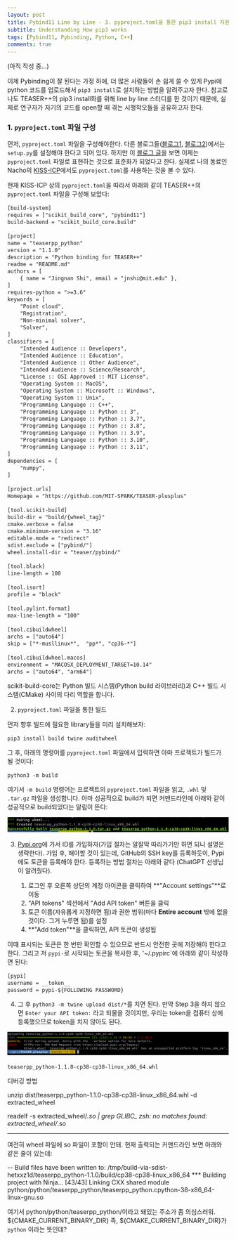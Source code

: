 ```yaml
---
layout: post
title: Pybind11 Line by Line - 3. pyproject.toml을 통한 pip3 install 지원하기
subtitle: Understanding How pip3 works
tags: [Pybind11, Pybinding, Python, C++]
comments: true
---
```


(아직 작성 중...)

이제 Pybinding이 잘 된다는 가정 하에, 더 많은 사람들이 손 쉽게 쓸 수 있게 Pypi에 python 코드를 업로드해서 `pip3 install`로 설치하는 방법을 알려주고자 한다.
참고로 나도 TEASER++의 pip3 install화를 위해 line by line 스터디를 한 것이기 때문에, 실제로 연구자가 자기의 코드를 open할 때 겪는 시행착오들을 공유하고자 한다.

### 1. `pyproject.toml` 파일 구성

먼저, `pyproject.toml` 파일을 구성해야한다. 다른 블로그들([블로그1](https://gbdai.tistory.com/59), [블로그2](https://teddylee777.github.io/python/pypi/))에서는 `setup.py`를 설정해야 한다고 되어 있다.
하지만 이 [블로그 글](https://miintto.github.io/docs/python-pypi-packages)을 보면 이제는 `pyproject.toml` 파일로 표현하는 것으로 표준화가 되었다고 한다.
실제로 나의 동료인 Nacho의 [KISS-ICP](https://github.com/PRBonn/kiss-icp/blob/main/python/pyproject.toml)에서도 `pyproject.toml`를 사용하는 것을 볼 수 있다.

현재 KISS-ICP 상의 `pyproject.toml`을 따라서 아래와 같이 TEASER++의 `pyproject.toml` 파일을 구성해 보았다:

```angular2html
[build-system]
requires = ["scikit_build_core", "pybind11"]
build-backend = "scikit_build_core.build"

[project]
name = "teaserpp_python"
version = "1.1.0"
description = "Python binding for TEASER++"
readme = "README.md"
authors = [
    { name = "Jingnan Shi", email = "jnshi@mit.edu" },
]
requires-python = ">=3.6"
keywords = [
    "Point cloud",
    "Registration",
    "Non-minimal solver",
    "Solver",
]
classifiers = [
    "Intended Audience :: Developers",
    "Intended Audience :: Education",
    "Intended Audience :: Other Audience",
    "Intended Audience :: Science/Research",
    "License :: OSI Approved :: MIT License",
    "Operating System :: MacOS",
    "Operating System :: Microsoft :: Windows",
    "Operating System :: Unix",
    "Programming Language :: C++",
    "Programming Language :: Python :: 3",
    "Programming Language :: Python :: 3.7",
    "Programming Language :: Python :: 3.8",
    "Programming Language :: Python :: 3.9",
    "Programming Language :: Python :: 3.10",
    "Programming Language :: Python :: 3.11",
]
dependencies = [
    "numpy",
]

[project.urls]
Homepage = "https://github.com/MIT-SPARK/TEASER-plusplus"

[tool.scikit-build]
build-dir = "build/{wheel_tag}"
cmake.verbose = false
cmake.minimum-version = "3.16"
editable.mode = "redirect"
sdist.exclude = ["pybind/"]
wheel.install-dir = "teaser/pybind/"

[tool.black]
line-length = 100

[tool.isort]
profile = "black"

[tool.pylint.format]
max-line-length = "100"

[tool.cibuildwheel]
archs = ["auto64"]
skip = ["*-musllinux*",  "pp*", "cp36-*"]

[tool.cibuildwheel.macos]
environment = "MACOSX_DEPLOYMENT_TARGET=10.14"
archs = ["auto64", "arm64"]
```

scikit-build-core는 Python 빌드 시스템(Python build 라이브러리)과 C++ 빌드 시스템(CMake) 사이의 다리 역할을 합니다.


2. `pyproject.toml` 파일을 통한 빌드 

먼저 향후 빌드에 필요한 library들을 미리 설치해보자:

```angular2html
pip3 install build twine auditwheel
```

그 후, 아래의 명령어를 `pyproject.toml` 파일에서 입력하면 아마 프로젝트가 빌드가 될 것이다:

```
python3 -m build
```

여기서 `-m build` 명령어는 프로젝트의 `pyproject.toml` 파일을 읽고, `.whl` 및 `.tar.gz` 파일을 생성합니다.
아마 성공적으로 build가 되면 커맨드라인에 아래와 같이 성공적으로 build되었다는 알림이 뜬다:

![](/img/1127_buid_done.png)

3. [Pypi.org](https://pypi.org/)에 가서 ID를 가입하자(가입 절차는 알잘딱 따라가기만 하면 되니 설명은 생략한다). 가입 후, 해야할 것이 있는데, GitHub의 SSH key를 등록하듯이, Pypi에도 토큰을 등록해야 한다. 등록하는 방법 절차는 아래와 같다 (ChatGPT 선생님이 알려줬다).

    1. 로그인 후 오른쪽 상단의 계정 아이콘을 클릭하여 **"Account settings"**로 이동
    2. "API tokens" 섹션에서 "Add API token" 버튼을 클릭
    3. 토큰 이름(자유롭게 지정하면 됨)과 권한 범위(마다 **Entire account** 밖에 없을 것이다. 그거 누루면 됨)를 설정
    4. **"Add token"**을 클릭하면, API 토큰이 생성됩

이때 표시되는 토큰은 한 번만 확인할 수 있으므로 반드시 안전한 곳에 저장해야 한다고 한다. 그리고 저 `pypi-`로 시작되는 토큰을 복사한 후, '~/.pypirc`에 아래와 같이 작성하면 된다:

```
[pypi]
username = __token__
password = pypi-${FOLLOWING PASSWORD}
```

4. 그 후 `python3 -m twine upload dist/*`를 치면 된다. 만약 Step 3을 하지 않으면 `Enter your API token:` 라고 되물을 것이지만, 우리는 token을 컴퓨터 상에 등록했으므로 token을 치지 않아도 된다.


![](/img/1127_linux_x86_64_error.png)

`teaserpp_python-1.1.0-cp38-cp38-linux_x86_64.whl`

디버깅 방법

unzip dist/teaserpp_python-1.1.0-cp38-cp38-linux_x86_64.whl -d extracted_wheel

readelf -s extracted_wheel/*.so | grep GLIBC_
zsh: no matches found: extracted_wheel/*.so

---

여전히 wheel 파일에 so 파일이 포함이 안돼. 현재 출력되는 커맨드라인 보면 아래와 같은 줄이 있는데:

-- Build files have been written to: /tmp/build-via-sdist-hetxxz1d/teaserpp_python-1.1.0/build/cp38-cp38-linux_x86_64
*** Building project with Ninja...
[43/43] Linking CXX shared module python/python/teaserpp_python/teaserpp_python.cpython-38-x86_64-linux-gnu.so

여기서 python/python/teaserpp_python/이라고 돼있는 주소가 좀 의심스러워. 
${CMAKE_CURRENT_BINARY_DIR} 즉, ${CMAKE_CURRENT_BINARY_DIR}가 `python` 이라는 뜻인데? 

